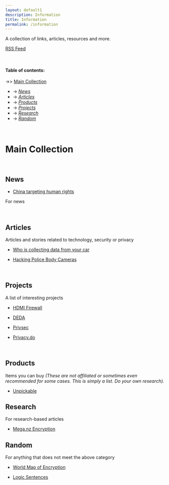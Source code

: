 ```yaml
---
layout: default1
description: Information
title: Information
permalink: /information
---
```


A collection of links, articles, resources and more.

[RSS Feed](https://anonymousland.org/feed/information.xml)

<br>

#### Table of contents:


-\>> [Main Collection](#main-collection) <br>
  - -\> *[News](#news)* <br>
  - -\> *[Articles](#articles)* <br>
  - -\> *[Products](#products)* <br>
  - -\> *[Projects](#projects)* <br>
  - -\> *[Research](#research)* <br>
  - -\> *[Random](#random)* <br>

<br>

# Main Collection

<br>

## News

- [China targeting human rights](https://www.technologyreview.com/2022/08/16/1057894/hackers-linked-to-china-have-been-targeting-human-rights-groups-for-years/)

For news

<br>


## Articles

Articles and stories related to technology, security or privacy

- [Who is collecting data from your car](https://themarkup.org/the-breakdown/2022/07/27/who-is-collecting-data-from-your-car)

- [Hacking Police Body Cameras](https://www.wired.com/video/watch/hacking-police-body-cameras)
<br>

## Projects

A list of interesting projects

- [HDMI Firewall](https://git.cuvoodoo.info/kingkevin/board/src/branch/hdmi_firewall/README.md)

- [DEDA](https://github.com/dfd-tud/deda)

- [Privsec](https://privsec.dev)

- [Privacy.do](https://privacy.do)

<br>

## Products

Items you can buy
*(These are not affiliated or sometimes even recommended for some cases.
This is simply a list.
Do your own research).*

- [Unpickable](https://ominoushum.com/lock/)


## Research

For research-based articles

- [Mega.nz Encryption](https://mega-awry.io/)

## Random

For anything that does not meet the above category

- [World Map of Encryption](https://www.gp-digital.org/world-map-of-encryption/)

- [Logic Sentences](https://sive.rs/1s)
